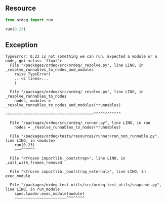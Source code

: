 ## Resource

```python
from ordeq import run

run(0.23)

```

## Exception

```text
TypeError: 0.23 is not something we can run. Expected a module or a node, got <class 'float'>
  File "/packages/ordeq/src/ordeq/_resolve.py", line LINO, in _resolve_runnables_to_nodes_and_modules
    raise TypeError(
    ...<2 lines>...
    )

  File "/packages/ordeq/src/ordeq/_resolve.py", line LINO, in _resolve_runnables_to_nodes
    nodes, modules = _resolve_runnables_to_nodes_and_modules(*runnables)
                     ~~~~~~~~~~~~~~~~~~~~~~~~~~~~~~~~~~~~~~~^^^^^^^^^^^^

  File "/packages/ordeq/src/ordeq/_runner.py", line LINO, in run
    nodes = _resolve_runnables_to_nodes(*runnables)

  File "/packages/ordeq/tests/resources/runner/run_non_runnable.py", line LINO, in <module>
    run(0.23)
    ~~~^^^^^^

  File "<frozen importlib._bootstrap>", line LINO, in _call_with_frames_removed

  File "<frozen importlib._bootstrap_external>", line LINO, in exec_module

  File "/packages/ordeq-test-utils/src/ordeq_test_utils/snapshot.py", line LINO, in run_module
    spec.loader.exec_module(module)
    ~~~~~~~~~~~~~~~~~~~~~~~^^^^^^^^

```